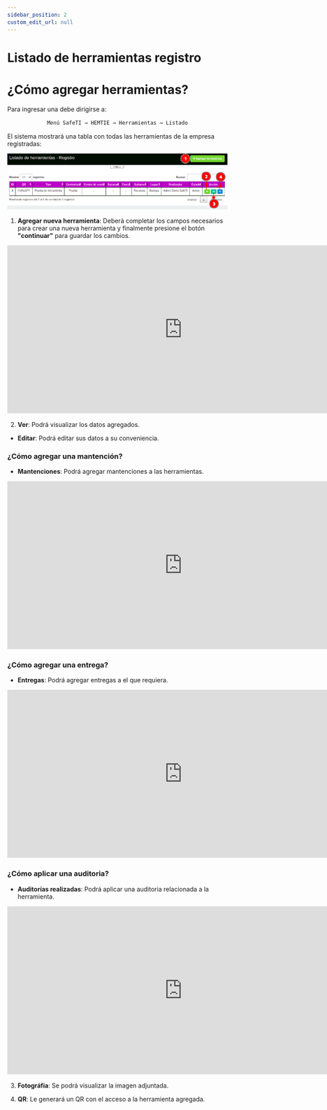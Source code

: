 ```yaml
---
sidebar_position: 2
custom_edit_url: null
---
```

# Listado de herramientas registro
# ¿Cómo agregar herramientas?
Para ingresar una debe dirigirse a: 

<div align="center">

```bash
Menú SafeTI → HEMTIE → Herramientas → Listado
```
</div>

El sistema mostrará una tabla con todas las herramientas de la empresa registradas:

<div align="center">

![inicio](/img/img_manual/img_hemtie_equipo/2023-08-30_16-36.png)

</div>

1. **Agregar nueva herramienta**: Deberá completar los campos necesarios para crear una nueva herramienta y finalmente presione el botón **"continuar"** para guardar los cambios.

<div align="center">

<iframe width="800" height="384" src="https://www.youtube.com/embed/ZhwmkQTshWw?si=zz03-ENvnmkQg5YR" title="YouTube video player" frameborder="0" allow="accelerometer; autoplay; clipboard-write; encrypted-media; gyroscope; picture-in-picture; web-share" allowfullscreen></iframe>

</div>

2. **Ver**: Podrá visualizar los datos agregados.

* **Editar**: Podrá editar sus datos a su conveniencia.

### ¿Cómo agregar una mantención?

* **Mantenciones**: Podrá agregar mantenciones a las herramientas.

<div align="center">

<iframe width="800" height="384" src="https://www.youtube.com/embed/GVTIPHHlUu0?si=FDEdh5zioKmQVOyA" title="YouTube video player" frameborder="0" allow="accelerometer; autoplay; clipboard-write; encrypted-media; gyroscope; picture-in-picture; web-share" allowfullscreen></iframe>

</div>

### ¿Cómo agregar una entrega?

* **Entregas**: Podrá agregar entregas a el que requiera.

<div align="center">

<iframe width="800" height="384" src="https://www.youtube.com/embed/zAzgmdsngSA?si=FUgeJSekIACS0mn5" title="YouTube video player" frameborder="0" allow="accelerometer; autoplay; clipboard-write; encrypted-media; gyroscope; picture-in-picture; web-share" allowfullscreen></iframe>

</div>

### ¿Cómo aplicar una auditoria? 

* **Auditorías realizadas**: Podrá aplicar una auditoria relacionada a la herramienta.

<div align="center">

<iframe width="800" height="384" src="https://www.youtube.com/embed/INv2jb0miKg?si=NxUTuH53TICbAGvb" title="YouTube video player" frameborder="0" allow="accelerometer; autoplay; clipboard-write; encrypted-media; gyroscope; picture-in-picture; web-share" allowfullscreen></iframe>

</div>


3. **Fotográfia**: Se podrá visualizar la imagen adjuntada.
 
4. **QR**: Le generará un QR con el acceso a la herramienta agregada.
